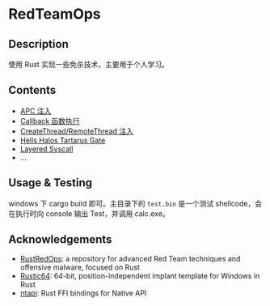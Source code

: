 # RedTeamOps

## Description

使用 Rust 实现一些免杀技术，主要用于个人学习。

## Contents

- [APC 注入](./apc-injection/)
- [Callback 函数执行](./callback-injection/)
- [CreateThread/RemoteThread 注入](./create-thread-injection/)
- [Hells Halos Tartarus Gate](./syscall/src/gate.rs)
- [Layered Syscall](./layered-syscall/)
- ...


## Usage & Testing

windows 下 cargo build 即可。主目录下的 `test.bin` 是一个测试 shellcode，会在执行时向 console 输出 Test，并调用 calc.exe。


## Acknowledgements

- [RustRedOps](https://github.com/joaoviictorti/RustRedOps): a repository for advanced Red Team techniques and offensive malware, focused on Rust
- [Rustic64](https://github.com/safedv/Rustic64): 64-bit, position-independent implant template for Windows in Rust
- [ntapi](https://github.com/MSxDOS/ntapi): Rust FFI bindings for Native API